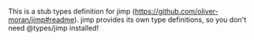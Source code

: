 This is a stub types definition for jimp (https://github.com/oliver-moran/jimp#readme).
jimp provides its own type definitions, so you don't need @types/jimp installed!